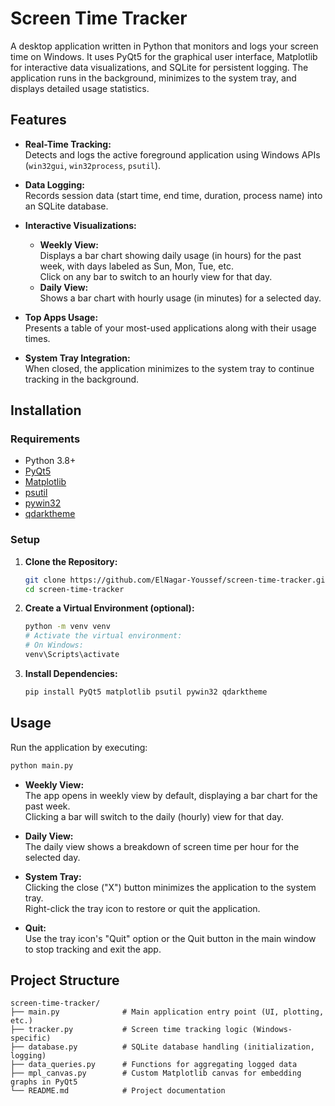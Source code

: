 # Screen Time Tracker

A desktop application written in Python that monitors and logs your screen time on Windows. It uses PyQt5 for the graphical user interface, Matplotlib for interactive data visualizations, and SQLite for persistent logging. The application runs in the background, minimizes to the system tray, and displays detailed usage statistics.

## Features

- **Real-Time Tracking:**\
  Detects and logs the active foreground application using Windows APIs (`win32gui`, `win32process`, `psutil`).

- **Data Logging:**\
  Records session data (start time, end time, duration, process name) into an SQLite database.

- **Interactive Visualizations:**

  - **Weekly View:**\
    Displays a bar chart showing daily usage (in hours) for the past week, with days labeled as Sun, Mon, Tue, etc.\
    Click on any bar to switch to an hourly view for that day.
  - **Daily View:**\
    Shows a bar chart with hourly usage (in minutes) for a selected day.

- **Top Apps Usage:**\
  Presents a table of your most-used applications along with their usage times.

- **System Tray Integration:**\
  When closed, the application minimizes to the system tray to continue tracking in the background.

## Installation

### Requirements

- Python 3.8+
- [PyQt5](https://pypi.org/project/PyQt5/)
- [Matplotlib](https://pypi.org/project/matplotlib/)
- [psutil](https://pypi.org/project/psutil/)
- [pywin32](https://pypi.org/project/pywin32/)
- [qdarktheme](https://pypi.org/project/pyqtdarktheme/)

### Setup

1. **Clone the Repository:**

   ```bash
   git clone https://github.com/ElNagar-Youssef/screen-time-tracker.git
   cd screen-time-tracker
   ```

2. **Create a Virtual Environment (optional):**

   ```bash
   python -m venv venv
   # Activate the virtual environment:
   # On Windows:
   venv\Scripts\activate
   ```

3. **Install Dependencies:**

   ```bash
   pip install PyQt5 matplotlib psutil pywin32 qdarktheme
   ```

## Usage

Run the application by executing:

```bash
python main.py
```

- **Weekly View:**\
  The app opens in weekly view by default, displaying a bar chart for the past week.\
  Clicking a bar will switch to the daily (hourly) view for that day.

- **Daily View:**\
  The daily view shows a breakdown of screen time per hour for the selected day.

- **System Tray:**\
  Clicking the close ("X") button minimizes the application to the system tray.\
  Right-click the tray icon to restore or quit the application.

- **Quit:**\
  Use the tray icon's "Quit" option or the Quit button in the main window to stop tracking and exit the app.

## Project Structure

```
screen-time-tracker/
├── main.py              # Main application entry point (UI, plotting, etc.)
├── tracker.py           # Screen time tracking logic (Windows-specific)
├── database.py          # SQLite database handling (initialization, logging)
├── data_queries.py      # Functions for aggregating logged data
├── mpl_canvas.py        # Custom Matplotlib canvas for embedding graphs in PyQt5
└── README.md            # Project documentation
```
